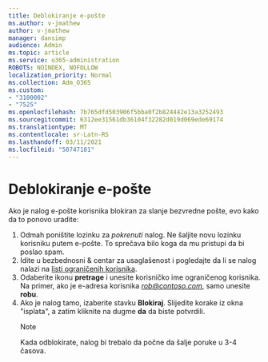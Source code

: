 ```yaml
---
title: Deblokiranje e-pošte
ms.author: v-jmathew
author: v-jmathew
manager: dansimp
audience: Admin
ms.topic: article
ms.service: o365-administration
ROBOTS: NOINDEX, NOFOLLOW
localization_priority: Normal
ms.collection: Adm_O365
ms.custom:
- "3100002"
- "7525"
ms.openlocfilehash: 7b765dfd503906f5bba0f2b824442e13a3252493
ms.sourcegitcommit: 6312ee31561db36104f32282d019d069ede69174
ms.translationtype: MT
ms.contentlocale: sr-Latn-RS
ms.lasthandoff: 03/11/2021
ms.locfileid: "50747181"
---
```

# <a name="unblock-email"></a>Deblokiranje e-pošte

Ako je nalog e-pošte korisnika blokiran za slanje bezvredne pošte, evo kako da to ponovo uradite:

1. Odmah poništite lozinku za *pokrenuti* nalog. Ne šaljite novu lozinku korisniku putem e-pošte. To sprečava bilo koga da mu pristupi da bi poslao spam.
2. Idite u bezbednosni & centar za usaglašenost i pogledajte da li se nalog nalazi na [listi ograničenih korisnika](https://protection.office.com/#/restrictedusers).
3. Odaberite ikonu **pretrage** i unesite korisničko ime ograničenog korisnika. Na primer, ako je e-adresa korisnika *rob@contoso.com*, samo unesite **robu**.
4. Ako je nalog tamo, izaberite stavku **Blokiraj**. Slijedite korake iz okna "isplata", a zatim kliknite na dugme **da** da biste potvrdili.  
    > [!NOTE]
    > Kada odblokirate, nalog bi trebalo da počne da šalje poruke u 3-4 časova.
